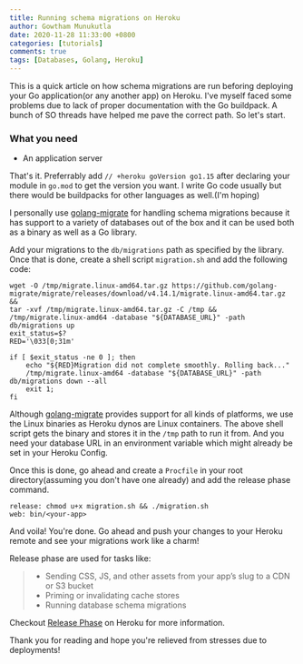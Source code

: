 ```yaml
---
title: Running schema migrations on Heroku
author: Gowtham Munukutla
date: 2020-11-28 11:33:00 +0800
categories: [tutorials]
comments: true
tags: [Databases, Golang, Heroku]
---
```


This is a quick article on how schema migrations are run beforing deploying your Go application(or any another app) on Heroku. I've myself faced some problems due to lack of proper documentation with the Go buildpack. A bunch of SO threads have helped me pave the correct path. So let's start.

### What you need

* An application server

That's it. Preferrably add ```// +heroku goVersion go1.15``` after declaring your module in ```go.mod``` to get the version you want. I write Go code usually but there would be buildpacks for other languages as well.(I'm hoping)

I personally use [golang-migrate](https://github.com/golang-migrate/migrate) for handling schema migrations because it has support to a variety of databases out of the box and it can be used both as a binary as well as a Go library.

Add your migrations to the ```db/migrations``` path as specified by the library. Once that is done, create a shell script ```migration.sh``` and add the following code:

```
wget -O /tmp/migrate.linux-amd64.tar.gz https://github.com/golang-migrate/migrate/releases/download/v4.14.1/migrate.linux-amd64.tar.gz &&
tar -xvf /tmp/migrate.linux-amd64.tar.gz -C /tmp &&
/tmp/migrate.linux-amd64 -database "${DATABASE_URL}" -path db/migrations up
exit_status=$?
RED='\033[0;31m'

if [ $exit_status -ne 0 ]; then
    echo "${RED}Migration did not complete smoothly. Rolling back..."
    /tmp/migrate.linux-amd64 -database "${DATABASE_URL}" -path db/migrations down --all
    exit 1;
fi
```

Although [golang-migrate](https://github.com/golang-migrate/migrate) provides support for all kinds of platforms, we use the Linux binaries as Heroku dynos are Linux containers. The above shell script gets the binary and stores it in the ```/tmp``` path to run it from. And you need your database URL in an environment variable which might already be set in your Heroku Config.

Once this is done, go ahead and create a ```Procfile``` in your root directory(assuming you don't have one already) and add
the release phase command.

```
release: chmod u+x migration.sh && ./migration.sh
web: bin/<your-app>
```

And voila! You're done. Go ahead and push your changes to your Heroku remote and see your migrations work like a charm!

Release phase are used for tasks like:

> * Sending CSS, JS, and other assets from your app’s slug to a CDN or S3 bucket
> * Priming or invalidating cache stores
> * Running database schema migrations

Checkout [Release Phase](https://devcenter.heroku.com/articles/release-phase) on Heroku for more information.

Thank you for reading and hope you're relieved from stresses due to deployments!